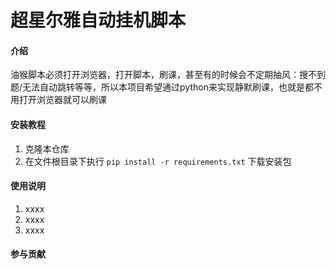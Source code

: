 # 超星尔雅自动挂机脚本

#### 介绍
油猴脚本必须打开浏览器，打开脚本，刷课，甚至有的时候会不定期抽风：搜不到题/无法自动跳转等等，所以本项目希望通过python来实现静默刷课，也就是都不用打开浏览器就可以刷课



#### 安装教程

1.  克隆本仓库
2.  在文件根目录下执行 `pip install -r requirements.txt` 下载安装包


#### 使用说明

1.  xxxx
2.  xxxx
3.  xxxx

#### 参与贡献



